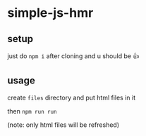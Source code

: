 # simple-js-hmr

## setup

just do `npm i` after cloning and u should be 👍

## usage

create `files` directory and put html files in it

then `npm run run`

(note: only html files will be refreshed)
